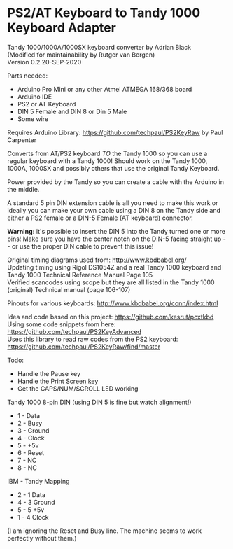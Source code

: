 # PS2/AT Keyboard to Tandy 1000 Keyboard Adapter

Tandy 1000/1000A/1000SX keyboard converter by Adrian Black  
(Modified for maintainability by Rutger van Bergen)  
Version 0.2 20-SEP-2020

Parts needed:
- Arduino Pro Mini or any other Atmel ATMEGA 168/368 board
- Arduino IDE
- PS2 or AT Keyboard
- DIN 5 Female and DIN 8 or Din 5 Male
- Some wire

Requires Arduino Library: https://github.com/techpaul/PS2KeyRaw by Paul Carpenter

Converts from AT/PS2 keyboard _TO_ the Tandy 1000 so you can use a regular keyboard with a Tandy 1000! Should work on the Tandy 1000, 1000A, 1000SX and possibly others that use the original Tandy Keyboard. 

Power provided by the Tandy so you can create a cable with the Arduino in the middle. 

A standard 5 pin DIN extension cable is all you need to make this work or ideally you can make your own cable using a DIN 8 on the Tandy side and either a PS2 female or a DIN-5 Female (AT keyboard) connector.

**Warning:** it's possible to insert the DIN 5 into the Tandy turned one or more pins! Make sure you have the center notch on the DIN-5 facing straight up -- or use the proper DIN cable to prevent this issue!

Original timing diagrams used from: http://www.kbdbabel.org/  
Updating timing using Rigol DS1054Z and a real Tandy 1000 keyboard and Tandy 1000 Technical Reference Manual Page 105  
Verified scancodes using scope but they are all listed in the Tandy 1000 (original) Technical manual (page 106-107)

Pinouts for various keyboards: http://www.kbdbabel.org/conn/index.html

Idea and code based on this project: https://github.com/kesrut/pcxtkbd  
Using some code snippets from here: https://github.com/techpaul/PS2KeyAdvanced  
Uses this library to read raw codes from the PS2 keyboard: https://github.com/techpaul/PS2KeyRaw/find/master
 
Todo: 
- Handle the Pause key
- Handle the Print Screen key
- Get the CAPS/NUM/SCROLL LED working 

Tandy 1000 8-pin DIN (using DIN 5 is fine but watch alignment!)
- 1 - Data
- 2 - Busy
- 3 - Ground
- 4 - Clock
- 5 - +5v
- 6 - Reset
- 7 - NC
- 8 - NC

IBM - Tandy Mapping
- 2 - 1 Data
- 4 - 3 Ground
- 5 - 5 +5v
- 1 - 4 Clock

(I am ignoring the Reset and Busy line. The machine seems to work perfectly without them.)
